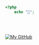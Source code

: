 ```php
<?php
    echo "🐘";
```

<br>
<br>

[![My GitHub](https://github-readme-stats.vercel.app/api?username=slowlyo)]()